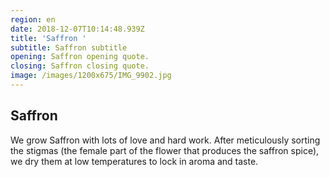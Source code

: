 ```yaml
---
region: en
date: 2018-12-07T10:14:48.939Z
title: 'Saffron '
subtitle: Saffron subtitle
opening: Saffron opening quote.
closing: Saffron closing quote.
image: /images/1200x675/IMG_9902.jpg
---
```


## Saffron

We grow Saffron with lots of love and hard work. After meticulously sorting the stigmas (the female part of the flower that produces the saffron spice), we dry them at low temperatures to lock in aroma and taste.